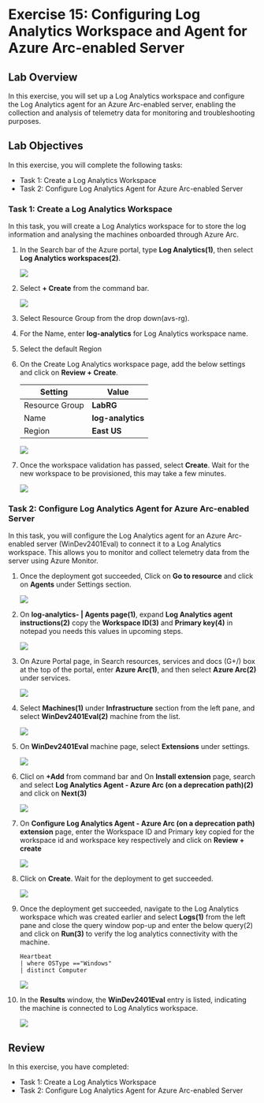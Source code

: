 # Exercise 15: Configuring Log Analytics Workspace and Agent for Azure Arc-enabled Server

## Lab Overview
In this exercise, you will set up a Log Analytics workspace and configure the Log Analytics agent for an Azure Arc-enabled server, enabling the collection and analysis of telemetry data for monitoring and troubleshooting purposes.

## Lab Objectives
In this exercise, you will complete the following tasks:

+ Task 1: Create a Log Analytics Workspace
+ Task 2: Configure Log Analytics Agent for Azure Arc-enabled Server

### Task 1: Create a Log Analytics Workspace

In this task, you will create a Log Analytics workspace for to store the log information and analysing the machines onboarded through Azure Arc.

1. In the Search bar of the Azure portal, type **Log Analytics(1)**, then select **Log Analytics workspaces(2)**.
   
   ![](../Images/loganalytics-1.png)

1. Select **+ Create** from the command bar.
    
   ![](../Images/loganalytics-2.png)

1. Select Resource Group from the drop down(avs-rg).

1. For the Name, enter **log-analytics<inject key="DeploymentID"></inject>** for Log Analytics workspace name.

1. Select the default Region 

1. On the Create Log Analytics workspace page, add the below settings and click on **Review + Create**.

      | Setting | Value|
      |----------|--------|
      | Resource Group | **LabRG<inject key="DeploymentID"></inject>** |
      | Name | **log-analytics<inject key="DeploymentID"></inject>**|
      | Region | **East US**|

   ![](../Images/loganalytics-3.png)

1. Once the workspace validation has passed, select **Create**. Wait for the new workspace to be provisioned, this may take a few minutes.

   ![](../Images/loganalytics-4.png)

### Task 2: Configure Log Analytics Agent for Azure Arc-enabled Server

In this task, you will configure the Log Analytics agent for an Azure Arc-enabled server (WinDev2401Eval) to connect it to a Log Analytics workspace. This allows you to monitor and collect telemetry data from the server using Azure Monitor.

1. Once the deployment got succeeded, Click on **Go to resource** and click on **Agents** under Settings section.

   ![](../Images/loganalytics-15.png)

1. On **log-analytics-<inject key="DeploymentID"></inject> | Agents page(1)**, expand **Log Analytics agent instructions(2)** copy the **Workspace ID(3)** and **Primary key(4)** in notepad you needs this values in upcoming steps.

   ![](../Images/loganalytics-5.png)

1. On Azure Portal page, in Search resources, services and docs (G+/) box at the top of the portal, enter **Azure Arc(1)**, and then select **Azure Arc(2)** under services.

   ![](../Images/loganalytics-6.png)

1. Select **Machines(1)** under **Infrastructure** section from the left pane, and select **WinDev2401Eval(2)** machine from the list.
 
   ![](../Images/loganalytics-7.png)

1. On **WinDev2401Eval** machine page, select **Extensions** under settings.

   ![](../Images/loganalytics-8.png)

1. Clicl on **+Add** from command bar and On **Install extension** page, search and select **Log Analytics Agent - Azure Arc (on a deprecation path)(2)** and click on **Next(3)**

   ![](../Images/loganalytics-10.png)

1. On **Configure Log Analytics Agent - Azure Arc (on a deprecation path) extension** page, enter the Workspace ID and Primary key copied for the workspace id and workspace key respectively and click on **Review + create**

   ![](../Images/loganalytics-11.png)

1. Click on **Create**. Wait for the deployment to get succeeded.

   ![](../Images/loganalytics-12.png)

1. Once the deployment get succeeded, navigate to the Log Analytics workspace which was created earlier and select **Logs(1)** from the left pane and close the query window pop-up and enter the below query(2) and click on **Run(3)** to verify the log analytics connectivity with the machine.

     ```
     Heartbeat
     | where OSType =="Windows"
     | distinct Computer
     ```

     ![](../Images/loganalytics-13.png)

1. In the **Results** window, the **WinDev2401Eval** entry is listed, indicating the machine is connected to Log Analytics workspace.

   ![](../Images/loganalytics-14.png)

  ## Review
In this exercise, you have completed:
+ Task 1: Create a Log Analytics Workspace
+ Task 2: Configure Log Analytics Agent for Azure Arc-enabled Server

   


